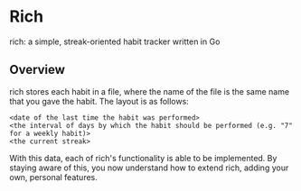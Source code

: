 # Rich
rich: a simple, streak-oriented habit tracker written in Go

## Overview
rich stores each habit in a file, where the name of the file is the same name
that you gave the habit. The layout is as follows:
```
<date of the last time the habit was performed>
<the interval of days by which the habit should be performed (e.g. "7" for a weekly habit)>
<the current streak>
```
With this data, each of rich's functionality is able to be implemented.
By staying aware of this, you now understand how to extend rich, adding your own,
personal features.
